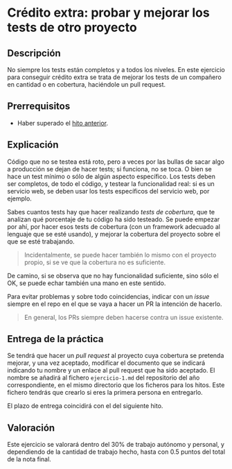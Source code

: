 # Crédito extra: probar y mejorar los tests de otro proyecto

Descripción
-----------------

No siempre los tests están completos y a todos los niveles. En este
ejercicio para conseguir crédito extra se trata de mejorar los tests
de un compañero en cantidad o en cobertura, haciéndole un pull
request. 

Prerrequisitos
--------------------

* Haber superado el [hito anterior](4.PaaS.md).

Explicación
----------------

Código que no se testea está roto, pero a veces por las bullas de
sacar algo a producción se dejan de hacer tests; si funciona, no se
toca. O bien se hace un test mínimo o sólo de algún aspecto
específico. Los tests deben ser completos, de todo el código, y
testear la funcionalidad real: si es un servicio web, se deben usar
los tests específicos del servicio web, por ejemplo.

Sabes cuantos tests hay que hacer realizando *tests de cobertura*, que
te analizan qué porcentaje de tu código ha sido testeado. Se puede
empezar por ahí, por hacer esos tests de cobertura (con un framework
adecuado al lenguaje que se esté usando), y mejorar la
cobertura del proyecto sobre el que se esté trabajando.

> Incidentalmente, se puede hacer también lo mismo con el proyecto
> propio, si se ve que la cobertura no es suficiente.

De camino, si se observa que no hay funcionalidad suficiente, sino
sólo el OK, se puede echar también una mano en este sentido. 

Para evitar problemas y sobre todo coincidencias, indicar con un
*issue* siempre en el repo en el que se vaya a hacer un PR la
intención de hacerlo. 

> En general, los PRs siempre deben hacerse contra un issue
> existente. 

Entrega de la práctica
--------------------------------

Se tendrá que hacer un *pull request* al proyecto cuya cobertura se
pretenda mejorar, y una vez aceptado, modificar el documento que se
indicará indicando tu nombre y un enlace al pull request que ha sido
aceptado. El nombre se añadirá al fichero `ejercicio-1.md` del
repositorio del año correspondiente, en el mismo directorio que los
ficheros para los hitos. Este fichero tendrás que crearlo si eres la
primera persona en entregarlo.

El plazo de entrega coincidirá con el del siguiente hito. 

Valoración
--------------

Este ejercicio se valorará dentro del 30% de trabajo autónomo y
personal, y dependiendo de la cantidad de trabajo hecho, hasta con 0.5
puntos del total de la nota final. 
